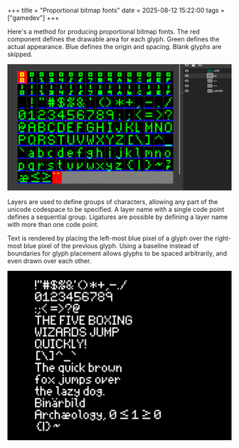 +++
title = "Proportional bitmap fonts"
date = 2025-08-12 15:22:00
tags = ["gamedev"]
+++

<section>

Here's a method for producing proportional bitmap fonts. The red component
defines the drawable area for each glyph. Green defines the actual appearance.
Blue defines the origin and spacing. Blank glyphs are skipped.

![](00.png)

</section>

<section>

Layers are used to define groups of characters, allowing any part of the unicode
codespace to be specified. A layer name with a single code point defines a
sequential group. Ligatures are possible by defining a layer name with more than
one code point.

</section>

<section>

Text is rendered by placing the left-most blue pixel of a glyph over the
right-most blue pixel of the previous glyph. Using a baseline instead of
boundaries for glyph placement allows glyphs to be spaced arbitrarily, and even
drawn over each other.

![](01.png)

</section>
